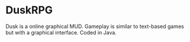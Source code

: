 DuskRPG
=======

Dusk is a online graphical MUD.  Gameplay is similar to text-based games but with a graphical interface.  Coded in Java.